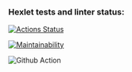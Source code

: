 ### Hexlet tests and linter status:

[![Actions Status](https://github.com/Roisler/frontend-project-lvl1/workflows/hexlet-check/badge.svg)](https://github.com/Roisler/frontend-project-lvl1/actions)

[![Maintainability](https://api.codeclimate.com/v1/badges/a99a88d28ad37a79dbf6/maintainability)](https://codeclimate.com/github/codeclimate/codeclimate/maintainability)

![Github Action](https://github.com/Roisler/frontend-project-lvl1/workflows/.github-actions-js/badge.svg)

